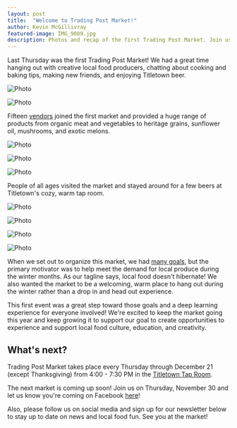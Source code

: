 ```yaml
---
layout: post
title:  "Welcome to Trading Post Market!"
author: Kevin McGillivray
featured-image: IMG_9089.jpg
description: Photos and recap of the first Trading Post Market. Join us Nov. 30, 2017 for the next market!
---
```


Last Thursday was the first Trading Post Market! We had a great time hanging out with creative local food producers, chatting about cooking and baking tips, making new friends, and enjoying Titletown beer.

![Photo](/images/IMG_9089.jpg)

![Photo](/images/IMG_9000.jpg)

Fifteen [vendors](/vendors) joined the first market and provided a huge range of products from organic meat and vegetables to heritage grains, sunflower oil, mushrooms, and exotic melons.

![Photo](/images/IMG_9033.jpg)

![Photo](/images/IMG_9005.jpg)

![Photo](/images/IMG_9011.jpg)

People of all ages visited the market and stayed around for a few beers at Titletown's cozy, warm tap room.

![Photo](/images/IMG_9054.jpg)

![Photo](/images/IMG_9069.jpg)

![Photo](/images/IMG_9072.jpg)

![Photo](/images/IMG_8971.jpg)

When we set out to organize this market, we had [many goals](/about), but the primary motivator was to help meet the demand for local produce during the winter months. As our tagline says, local food doesn't hibernate! We also wanted the market to be a welcoming, warm place to hang out during the winter rather than a drop in and head out experience.

This first event was a great step toward those goals and a deep learning experience for everyone involved! We're excited to keep the market going this year and keep growing it to support our goal to create opportunities to experience and support local food culture, education, and creativity.

## What's next?

Trading Post Market takes place every Thursday through December 21 (except Thanksgiving) from 4:00 - 7:30 PM in the [Titletown Tap Room](https://www.facebook.com/tbctaproom/).

The next market is coming up soon! Join us on Thursday, November 30 and let us know you're coming on Facebook [here](https://www.facebook.com/events/953573554780457/)!

Also, please follow us on social media and sign up for our newsletter below to stay up to date on news and local food fun. See you at the market!
